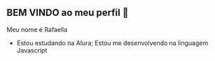 ## BEM VINDO ao meu perfil 🖤

Meu nome é Rafaella

- Estou estudando na Alura;
Estou me desenvolvendo na linguagem Javascript
